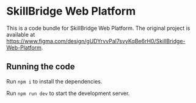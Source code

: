
  # SkillBridge Web Platform

  This is a code bundle for SkillBridge Web Platform. The original project is available at https://www.figma.com/design/gUDYrvvPal7svyKqBe6rH0/SkillBridge-Web-Platform.

  ## Running the code

  Run `npm i` to install the dependencies.

  Run `npm run dev` to start the development server.
  